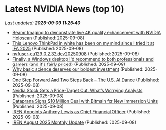 # Latest NVIDIA News (top 10)
_Last updated: **2025-09-09 11:25:40**_

- [Beamr Imaging to demonstrate live 4K quality enhancement with NVIDIA Holoscan](https://thefly.com/permalinks/entry.php/id4194266/BMR;NVDA-Beamr-Imaging-to-demonstrate-live-K-quality-enhancement-with-NVIDIA-Holoscan) (Published: 2025-09-08)
- [This Lenovo ThinkPad in white has been on my mind since I tried it at IFA 2025](https://www.zdnet.com/article/this-lenovo-thinkpad-in-white-has-been-on-my-mind-since-i-tried-it-at-ifa-2025/) (Published: 2025-09-08)
- [nvfuser-cu129 0.2.32.dev20250908](https://pypi.org/project/nvfuser-cu129/0.2.32.dev20250908/) (Published: 2025-09-08)
- [Finally, a Windows desktop I'd recommend to both professionals and gamers (and it's fairly priced)](https://www.zdnet.com/article/finally-a-windows-desktop-id-recommend-to-both-professionals-and-gamers-and-its-fairly-priced/) (Published: 2025-09-08)
- [Why basic science deserves our boldest investment](https://www.technologyreview.com/2025/09/08/1123214/opinion-basic-science-research-funding/) (Published: 2025-09-08)
- [One Step Forward And Two Steps Back – The U.S. AI Dance](https://www.forbes.com/sites/tiriasresearch/2025/09/08/one-step-forward-and-two-steps-back--the-us-ai-dance/) (Published: 2025-09-08)
- [Nvidia Stock Gets a Price-Target Cut. What’s Worrying Analysts](https://biztoc.com/x/76c0a3f9c838a8d0) (Published: 2025-09-08)
- [Dataprana Signs $10 Million Deal with Bitmain for New Immersion Units](https://www.globenewswire.com/news-release/2025/09/08/3145942/0/en/Dataprana-Signs-10-Million-Deal-with-Bitmain-for-New-Immersion-Units.html) (Published: 2025-09-08)
- [IREN Appoints Anthony Lewis as Chief Financial Officer](https://www.globenewswire.com/news-release/2025/09/08/3145928/0/en/IREN-Appoints-Anthony-Lewis-as-Chief-Financial-Officer.html) (Published: 2025-09-08)
- [IREN August 2025 Monthly Update](https://www.globenewswire.com/news-release/2025/09/08/3145927/0/en/IREN-August-2025-Monthly-Update.html) (Published: 2025-09-08)
